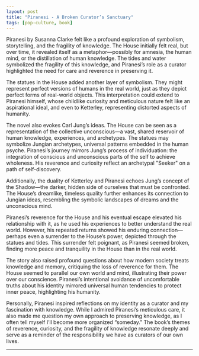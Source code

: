 ```yaml
---
layout: post
title: "Piranesi - A Broken Curator’s Sanctuary"
tags: [pop-culture, book]
---
```


Piranesi by Susanna Clarke felt like a profound exploration of symbolism, storytelling, and the fragility of knowledge. The House initially felt real, but over time, it revealed itself as a metaphor—possibly for amnesia, the human mind, or the distillation of human knowledge. The tides and water symbolized the fragility of this knowledge, and Piranesi’s role as a curator highlighted the need for care and reverence in preserving it.

The statues in the House added another layer of symbolism. They might represent perfect versions of humans in the real world, just as they depict perfect forms of real-world objects. This interpretation could extend to Piranesi himself, whose childlike curiosity and meticulous nature felt like an aspirational ideal, and even to Ketterley, representing distorted aspects of humanity.

The novel also evokes Carl Jung’s ideas. The House can be seen as a representation of the collective unconscious—a vast, shared reservoir of human knowledge, experiences, and archetypes. The statues may symbolize Jungian archetypes, universal patterns embedded in the human psyche. Piranesi’s journey mirrors Jung’s process of individuation: the integration of conscious and unconscious parts of the self to achieve wholeness. His reverence and curiosity reflect an archetypal "Seeker" on a path of self-discovery.

Additionally, the duality of Ketterley and Piranesi echoes Jung’s concept of the Shadow—the darker, hidden side of ourselves that must be confronted. The House’s dreamlike, timeless quality further enhances its connection to Jungian ideas, resembling the symbolic landscapes of dreams and the unconscious mind.

Piranesi’s reverence for the House and his eventual escape elevated his relationship with it, as he used his experiences to better understand the real world. However, his repeated returns showed his enduring connection—perhaps even a surrender to the House’s power, depicted through the statues and tides. This surrender felt poignant, as Piranesi seemed broken, finding more peace and tranquility in the House than in the real world.

The story also raised profound questions about how modern society treats knowledge and memory, critiquing the loss of reverence for them. The House seemed to parallel our own world and mind, illustrating their power over our conscience. Piranesi’s intentional avoidance of uncomfortable truths about his identity mirrored universal human tendencies to protect inner peace, highlighting his humanity.

Personally, Piranesi inspired reflections on my identity as a curator and my fascination with knowledge. While I admired Piranesi’s meticulous care, it also made me question my own approach to preserving knowledge, as I often tell myself I’ll become more organized “someday.” The book’s themes of reverence, curiosity, and the fragility of knowledge resonate deeply and serve as a reminder of the responsibility we have as curators of our own lives.

---
